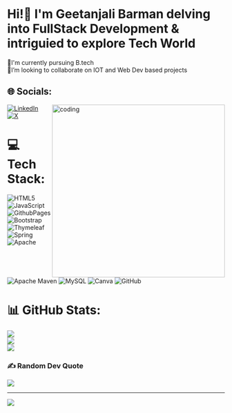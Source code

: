 # Hi!👋 I'm Geetanjali Barman delving into FullStack Development & intriguied to explore Tech World
🔭I'm currently pursuing B.tech <br>👯I’m looking to collaborate on IOT and Web Dev based projects<br>

## 🌐 Socials:
<img align="right" alt="coding" width="400" src="https://media.giphy.com/media/YnS7j9pwnECXLMrI4t/giphy.gif">

[![LinkedIn](https://img.shields.io/badge/LinkedIn-%230077B5.svg?logo=linkedin&logoColor=white)](https://linkedin.com/in/geetanjalibarman) [![X](https://img.shields.io/badge/X-black.svg?logo=X&logoColor=white)](https://x.com/Geetanjali_1995) 
# 💻 Tech Stack:
![HTML5](https://img.shields.io/badge/html5-%23E34F26.svg?style=for-the-badge&logo=html5&logoColor=white) ![JavaScript](https://img.shields.io/badge/javascript-%23323330.svg?style=for-the-badge&logo=javascript&logoColor=%23F7DF1E)  ![GithubPages](https://img.shields.io/badge/github%20pages-121013?style=for-the-badge&logo=github&logoColor=white) ![Bootstrap](https://img.shields.io/badge/bootstrap-%238511FA.svg?style=for-the-badge&logo=bootstrap&logoColor=white) ![Thymeleaf](https://img.shields.io/badge/Thymeleaf-%23005C0F.svg?style=for-the-badge&logo=Thymeleaf&logoColor=white) ![Spring](https://img.shields.io/badge/spring-%236DB33F.svg?style=for-the-badge&logo=spring&logoColor=white) ![Apache](https://img.shields.io/badge/apache-%23D42029.svg?style=for-the-badge&logo=apache&logoColor=white) ![Apache Maven](https://img.shields.io/badge/Apache%20Maven-C71A36?style=for-the-badge&logo=Apache%20Maven&logoColor=white) ![MySQL](https://img.shields.io/badge/mysql-4479A1.svg?style=for-the-badge&logo=mysql&logoColor=white)  ![Canva](https://img.shields.io/badge/Canva-%2300C4CC.svg?style=for-the-badge&logo=Canva&logoColor=white)  ![GitHub](https://img.shields.io/badge/github-%23121011.svg?style=for-the-badge&logo=github&logoColor=white)
# 📊 GitHub Stats:
![](https://github-readme-stats.vercel.app/api?username=CtrlZ-debug&theme=transparent&hide_border=false&include_all_commits=true&count_private=false)<br/>
![](https://github-readme-streak-stats.herokuapp.com/?user=CtrlZ-debug&theme=transparent&hide_border=false)<br/>
![](https://github-readme-stats.vercel.app/api/top-langs/?username=CtrlZ-debug&theme=transparent&hide_border=false&include_all_commits=true&count_private=false&layout=compact)

### ✍️ Random Dev Quote
![](https://quotes-github-readme.vercel.app/api?type=horizontal&theme=radical)

---
[![](https://visitcount.itsvg.in/api?id=CtrlZ-debug&icon=0&color=0)](https://visitcount.itsvg.in)

<!-- Proudly created with GPRM ( https://gprm.itsvg.in ) -->
